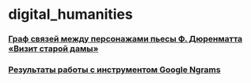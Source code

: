 # digital_humanities

### [Граф связей между персонажами пьесы Ф. Дюренматта «Визит старой дамы»](polytomson.gihub.io/network)

### [Результаты работы с инструментом Google Ngrams](polytomson.gihub.io/description_ngrams1.html)
